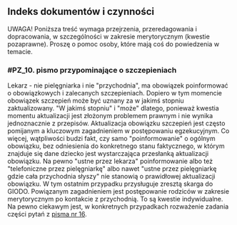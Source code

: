 ## Indeks dokumentów i czynności

UWAGA! Poniższa treść wymaga przejrzenia, przeredagowania i dopracowania, w szczególności w zakresie merytorycznym (kwestie pozaprawne). Proszę o pomoc osoby, które mają coś do powiedzenia w temacie.

### #PZ_10. pismo przypominające o szczepieniach

Lekarz - nie pielęgniarka i nie "przychodnia", ma obowiązek poinformować o obowiązkowych i zalecanych szczepieniach. Dopiero w tym momencie obowiązek szczepień może być uznany za w jakimś stopniu zaktualizowany. "W jakimś stopniu" i "może" dlatego, ponieważ kwestia momentu aktualizacji jest złożonym problemem prawnym i nie wynika jednoznacznie z przepisów. Aktualizacja obowiązku szczepień jest często pomijanym a kluczowym zagadnieniem w postępowaniu egzekucyjnym. Co więcej, wątpliwości budzi fakt, czy samo "poinformowanie" o ogólnym obowiązku, bez odniesienia do konkretnego stanu faktycznego, w którym znajduje się dane dziecko jest wystarczająca przesłanką aktualizacji obowiązku. Na pewno "ustne przez lekarza" poinformowanie albo też "telefoniczne przez pielęgniarkę" albo nawet "ustne przez pielęgniarkę gdzie cała przychodnia słyszy" nie stanowią o prawidłowej aktualizacji obowiązku. W tym ostatnim przypadku przysługuje zresztą skarga do GIODO. Powiązanym zagadnieniem jest postępowanie rodziców w zakresie merytorycznym po kontakcie z przychodnią. To są kwestie indywidualne. Na pewno ciekawym jest, w konkretnych przypadkach rozważenie zadania części pytań z [pisma nr 16](https://github.com/szanitani/szczepienia/blob/master/Sciezki%20alternatywne/pismo_przychodnia_01.md).